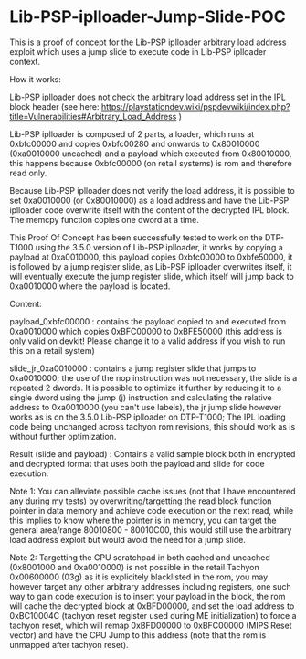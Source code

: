 # Lib-PSP-iplloader-Jump-Slide-POC
This is a proof of concept for the Lib-PSP iplloader arbitrary load address exploit which uses a jump slide to execute code in Lib-PSP iplloader context.

How it works: 

Lib-PSP iplloader does not check the arbitrary load address set in the IPL block header (see here: https://playstationdev.wiki/pspdevwiki/index.php?title=Vulnerabilities#Arbitrary_Load_Address )

Lib-PSP iplloader is composed of 2 parts, a loader, which runs at 0xbfc00000 and copies 0xbfc00280 and onwards to 0x80010000 (0xa0010000 uncached) and a payload which executed from 0x80010000, this happens because 0xbfc00000 (on retail systems) is rom and therefore read only.
 
Because Lib-PSP iplloader does not verify the load address, it is possible to set 0xa0010000 (or 0x80010000) as a load address and have the Lib-PSP iplloader code overwrite itself with the content of the decrypted IPL block. The memcpy function copies one dword at a time.

This Proof Of Concept has been successfully tested to work on the DTP-T1000 using the 3.5.0 version of Lib-PSP iplloader, it works by copying a payload at 0xa0010000, this payload copies 0xbfc00000 to 0xbfe50000, it is followed by a jump register slide, as Lib-PSP iplloader overwrites itself, it will eventually execute the jump register slide, which itself will jump back to 0xa0010000 where the payload is located.

Content: 

payload_0xbfc00000 : contains the payload copied to and executed from 0xa0010000 which copies 0xBFC00000 to 0xBFE50000 (this address is only valid on devkit! Please change it to a valid address if you wish to run this on a retail system)

slide_jr_0xa0010000 : contains a jump register slide that jumps to 0xa0010000; the use of the nop instruction was not necessary, the slide is a repeated 2 dwords. It is possible to optimize it further by reducing it to a single dword using the jump (j) instruction and calculating the relative address to 0xa0010000 (you can't use labels), the jr jump slide however works as is on the 3.5.0 Lib-PSP iplloader on DTP-T1000; The IPL loading code being unchanged across tachyon rom revisions, this should work as is without further optimization.

Result (slide and payload) : Contains a valid sample block both in encrypted and decrypted format that uses both the payload and slide for code execution.

Note 1: You can alleviate possible cache issues (not that I have encountered any during my tests) by overwriting/targetting the read block function pointer in data memory and achieve code execution on the next read, while this implies to know where the pointer is in memory, you can target the general area/range 80010800 - 80010C00, this would still use the arbitrary load address exploit but would avoid the need for a jump slide.

Note 2: Targetting the CPU scratchpad in both cached and uncached (0x8001000 and 0xa0010000) is not possible in the retail Tachyon 0x00600000 (03g) as it is explicitely blacklisted in the rom, you may however target any other arbitrary addresses including registers, one such way to gain code execution is to insert your payload in the block, the rom will cache the decrypted block at 0xBFD00000, and set the load address to 0xBC10004C (tachyon reset register used during ME initialization) to force a tachyon reset, which will remap 0xBFD00000 to 0xBFC00000 (MIPS Reset vector) and have the CPU Jump to this address (note that the rom is unmapped after tachyon reset).
